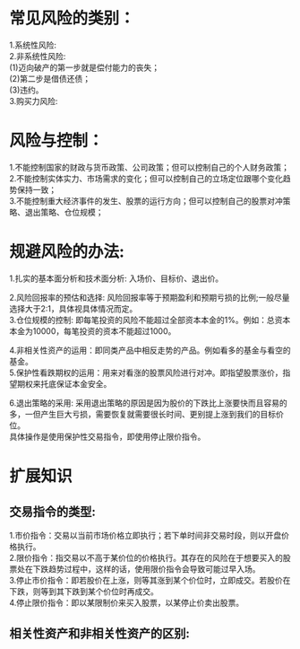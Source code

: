 # 常见风险的类别：
1.系统性风险:        
2.非系统性风险:          
  (1)迈向破产的第一步就是偿付能力的丧失；       
  (2)第二步是借债还债；        
  (3)违约。         
3.购买力风险:          
# 风险与控制：
1.不能控制国家的财政与货币政策、公司政策；但可以控制自己的个人财务政策；          
2.不能控制实体实力、市场需求的变化；但可以控制自己的立场定位跟哪个变化趋势保持一致；       
3.不能控制重大经济事件的发生、股票的运行方向；但可以控制自己的股票对冲策略、退出策略、仓位规模；       

# 规避风险的办法:
1.扎实的基本面分析和技术面分析: 入场价、目标价、退出价。          

2.风险回报率的预估和选择: 风险回报率等于预期盈利和预期亏损的比例;一般尽量选择大于2:1，具体视具体情况而定。      
3.仓位规模的控制: 即每笔投资的风险不能超过全部资本本金的1%。例如：总资本本金为10000，每笔投资的资本不能超过1000。        

4.非相关性资产的运用：即同类产品中相反走势的产品。例如看多的基金与看空的基金。        
5.保护性看跌期权的运用：用来对看涨的股票风险进行对冲。即指望股票涨价，指望期权来托底保证本金安全。        

6.退出策略的采用: 采用退出策略的原因是因为股价的下跌比上涨要快而且容易的多，一但产生巨大亏损，需要恢复就需要很长时间、更别提上涨到我们的目标价位。         
  具体操作是使用保护性交易指令，即使用停止限价指令。      

# 扩展知识
## 交易指令的类型:
1.市价指令：交易以当前市场价格立即执行；若下单时间非交易时段，则以开盘价格执行。        
2.限价指令：指交易以不高于某价位的价格执行。其存在的风险在于想要买入的股票处在下跌趋势过程中，这样的话，使用限价指令会导致可能过早入场。            
3.停止市价指令：即若股价在上涨，则等其涨到某个价位时，立即成交。若股价在下跌，则等到其下跌到某个价位时再成交。        
4.停止限价指令：即以某限制价来买入股票，以某停止价卖出股票。      

## 相关性资产和非相关性资产的区别:


